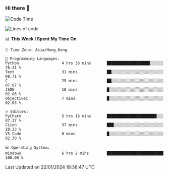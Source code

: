 ### Hi there 👋

<!--
**RoiexLee/RoiexLee** is a ✨ _special_ ✨ repository because its `README.md` (this file) appears on your GitHub profile.

Here are some ideas to get you started:

- 🔭 I’m currently working on ...
- 🌱 I’m currently learning ...
- 👯 I’m looking to collaborate on ...
- 🤔 I’m looking for help with ...
- 💬 Ask me about ...
- 📫 How to reach me: ...
- 😄 Pronouns: ...
- ⚡ Fun fact: ...
-->

<!--START_SECTION:waka-->
![Code Time](http://img.shields.io/badge/Code%20Time-473%20hrs%2014%20mins-blue)

![Lines of code](https://img.shields.io/badge/From%20Hello%20World%20I%27ve%20Written-36.7%20thousand%20lines%20of%20code-blue)

📊 **This Week I Spent My Time On** 

```text
🕑︎ Time Zone: Asia/Hong_Kong

💬 Programming Languages: 
Python                   4 hrs 36 mins       ███████████████████░░░░░░   76.31 % 
Text                     31 mins             ██░░░░░░░░░░░░░░░░░░░░░░░   08.71 % 
C                        25 mins             ██░░░░░░░░░░░░░░░░░░░░░░░   07.07 % 
JSON                     10 mins             █░░░░░░░░░░░░░░░░░░░░░░░░   02.86 % 
ObjectiveC               7 mins              █░░░░░░░░░░░░░░░░░░░░░░░░   02.03 % 

🔥 Editors: 
PyCharm                  5 hrs 16 mins       ██████████████████████░░░   87.37 % 
CLion                    37 mins             ███░░░░░░░░░░░░░░░░░░░░░░   10.33 % 
VS Code                  8 mins              █░░░░░░░░░░░░░░░░░░░░░░░░   02.30 % 

💻 Operating System: 
Windows                  6 hrs 2 mins        █████████████████████████   100.00 % 
```


 Last Updated on 22/01/2024 18:36:47 UTC
<!--END_SECTION:waka-->
